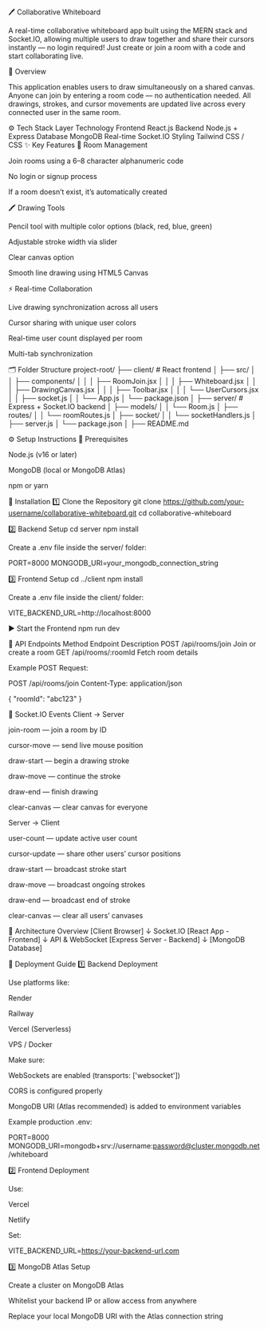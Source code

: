 🖊️ Collaborative Whiteboard

A real-time collaborative whiteboard app built using the MERN stack and Socket.IO, allowing multiple users to draw together and share their cursors instantly — no login required!
Just create or join a room with a code and start collaborating live.

🚀 Overview

This application enables users to draw simultaneously on a shared canvas.
Anyone can join by entering a room code — no authentication needed.
All drawings, strokes, and cursor movements are updated live across every connected user in the same room.

⚙️ Tech Stack
Layer	Technology
Frontend	React.js
Backend	Node.js + Express
Database	MongoDB
Real-time	Socket.IO
Styling	Tailwind CSS / CSS
✨ Key Features
🧩 Room Management

Join rooms using a 6–8 character alphanumeric code

No login or signup process

If a room doesn’t exist, it’s automatically created

🖍️ Drawing Tools

Pencil tool with multiple color options (black, red, blue, green)

Adjustable stroke width via slider

Clear canvas option

Smooth line drawing using HTML5 Canvas

⚡ Real-time Collaboration

Live drawing synchronization across all users

Cursor sharing with unique user colors

Real-time user count displayed per room

Multi-tab synchronization

🗂️ Folder Structure
project-root/
├── client/               # React frontend
│   ├── src/
│   │   ├── components/
│   │   │   ├── RoomJoin.jsx
│   │   │   ├── Whiteboard.jsx
│   │   │   ├── DrawingCanvas.jsx
│   │   │   ├── Toolbar.jsx
│   │   │   └── UserCursors.jsx
│   │   ├── socket.js
│   │   └── App.js
│   └── package.json
│
├── server/               # Express + Socket.IO backend
│   ├── models/
│   │   └── Room.js
│   ├── routes/
│   │   └── roomRoutes.js
│   ├── socket/
│   │   └── socketHandlers.js
│   ├── server.js
│   └── package.json
│
├── README.md

⚙️ Setup Instructions
🧰 Prerequisites

Node.js (v16 or later)

MongoDB (local or MongoDB Atlas)

npm or yarn

🔧 Installation
1️⃣ Clone the Repository
git clone https://github.com/your-username/collaborative-whiteboard.git
cd collaborative-whiteboard

2️⃣ Backend Setup
cd server
npm install


Create a .env file inside the server/ folder:

PORT=8000
MONGODB_URI=your_mongodb_connection_string

3️⃣ Frontend Setup
cd ../client
npm install


Create a .env file inside the client/ folder:

VITE_BACKEND_URL=http://localhost:8000

▶️ Start the Frontend
npm run dev

📡 API Endpoints
Method	Endpoint	Description
POST	/api/rooms/join	Join or create a room
GET	/api/rooms/:roomId	Fetch room details

Example POST Request:

POST /api/rooms/join
Content-Type: application/json

{
  "roomId": "abc123"
}

🔌 Socket.IO Events
Client → Server

join-room — join a room by ID

cursor-move — send live mouse position

draw-start — begin a drawing stroke

draw-move — continue the stroke

draw-end — finish drawing

clear-canvas — clear canvas for everyone

Server → Client

user-count — update active user count

cursor-update — share other users’ cursor positions

draw-start — broadcast stroke start

draw-move — broadcast ongoing strokes

draw-end — broadcast end of stroke

clear-canvas — clear all users’ canvases

🧠 Architecture Overview
[Client Browser]
   ↓ Socket.IO
[React App - Frontend]
   ↓ API & WebSocket
[Express Server - Backend]
   ↓
[MongoDB Database]

🚀 Deployment Guide
1️⃣ Backend Deployment

Use platforms like:

Render

Railway

Vercel (Serverless)

VPS / Docker

Make sure:

WebSockets are enabled (transports: ['websocket'])

CORS is configured properly

MongoDB URI (Atlas recommended) is added to environment variables

Example production .env:

PORT=8000
MONGODB_URI=mongodb+srv://username:password@cluster.mongodb.net/whiteboard

2️⃣ Frontend Deployment

Use:

Vercel

Netlify

Set:

VITE_BACKEND_URL=https://your-backend-url.com

3️⃣ MongoDB Atlas Setup

Create a cluster on MongoDB Atlas

Whitelist your backend IP or allow access from anywhere

Replace your local MongoDB URI with the Atlas connection string